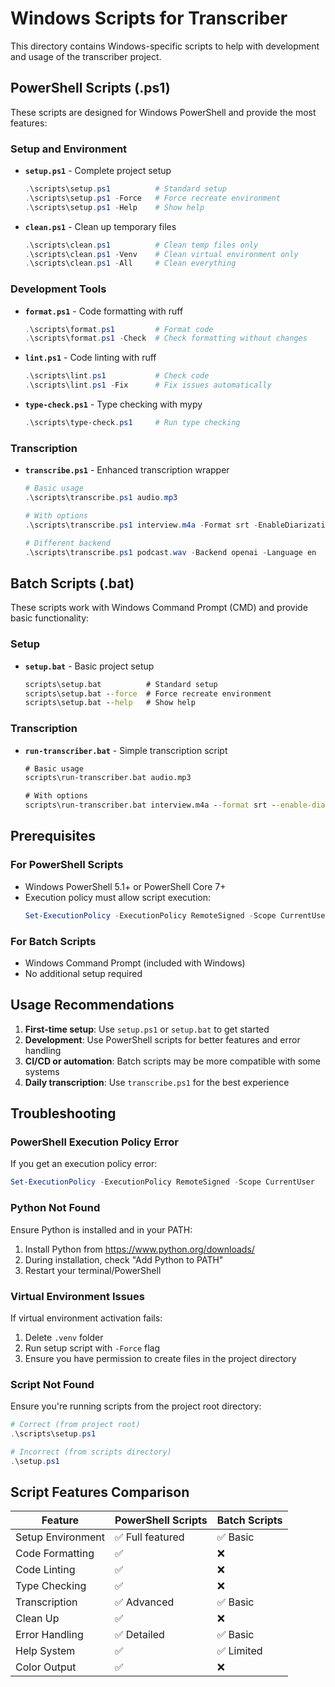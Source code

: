 # Windows Scripts for Transcriber

This directory contains Windows-specific scripts to help with development and usage of the transcriber project.

## PowerShell Scripts (.ps1)

These scripts are designed for Windows PowerShell and provide the most features:

### Setup and Environment

- **`setup.ps1`** - Complete project setup
  ```powershell
  .\scripts\setup.ps1          # Standard setup
  .\scripts\setup.ps1 -Force   # Force recreate environment
  .\scripts\setup.ps1 -Help    # Show help
  ```

- **`clean.ps1`** - Clean up temporary files
  ```powershell
  .\scripts\clean.ps1          # Clean temp files only
  .\scripts\clean.ps1 -Venv    # Clean virtual environment only
  .\scripts\clean.ps1 -All     # Clean everything
  ```

### Development Tools

- **`format.ps1`** - Code formatting with ruff
  ```powershell
  .\scripts\format.ps1         # Format code
  .\scripts\format.ps1 -Check  # Check formatting without changes
  ```

- **`lint.ps1`** - Code linting with ruff
  ```powershell
  .\scripts\lint.ps1           # Check code
  .\scripts\lint.ps1 -Fix      # Fix issues automatically
  ```

- **`type-check.ps1`** - Type checking with mypy
  ```powershell
  .\scripts\type-check.ps1     # Run type checking
  ```

### Transcription

- **`transcribe.ps1`** - Enhanced transcription wrapper
  ```powershell
  # Basic usage
  .\scripts\transcribe.ps1 audio.mp3
  
  # With options
  .\scripts\transcribe.ps1 interview.m4a -Format srt -EnableDiarization -VerboseLogging
  
  # Different backend
  .\scripts\transcribe.ps1 podcast.wav -Backend openai -Language en
  ```

## Batch Scripts (.bat)

These scripts work with Windows Command Prompt (CMD) and provide basic functionality:

### Setup

- **`setup.bat`** - Basic project setup
  ```cmd
  scripts\setup.bat          # Standard setup
  scripts\setup.bat --force  # Force recreate environment
  scripts\setup.bat --help   # Show help
  ```

### Transcription

- **`run-transcriber.bat`** - Simple transcription script
  ```cmd
  # Basic usage
  scripts\run-transcriber.bat audio.mp3
  
  # With options
  scripts\run-transcriber.bat interview.m4a --format srt --enable-diarization
  ```

## Prerequisites

### For PowerShell Scripts
- Windows PowerShell 5.1+ or PowerShell Core 7+
- Execution policy must allow script execution:
  ```powershell
  Set-ExecutionPolicy -ExecutionPolicy RemoteSigned -Scope CurrentUser
  ```

### For Batch Scripts
- Windows Command Prompt (included with Windows)
- No additional setup required

## Usage Recommendations

1. **First-time setup**: Use `setup.ps1` or `setup.bat` to get started
2. **Development**: Use PowerShell scripts for better features and error handling
3. **CI/CD or automation**: Batch scripts may be more compatible with some systems
4. **Daily transcription**: Use `transcribe.ps1` for the best experience

## Troubleshooting

### PowerShell Execution Policy Error
If you get an execution policy error:
```powershell
Set-ExecutionPolicy -ExecutionPolicy RemoteSigned -Scope CurrentUser
```

### Python Not Found
Ensure Python is installed and in your PATH:
1. Install Python from https://www.python.org/downloads/
2. During installation, check "Add Python to PATH"
3. Restart your terminal/PowerShell

### Virtual Environment Issues
If virtual environment activation fails:
1. Delete `.venv` folder
2. Run setup script with `-Force` flag
3. Ensure you have permission to create files in the project directory

### Script Not Found
Ensure you're running scripts from the project root directory:
```powershell
# Correct (from project root)
.\scripts\setup.ps1

# Incorrect (from scripts directory)
.\setup.ps1
```

## Script Features Comparison

| Feature | PowerShell Scripts | Batch Scripts |
|---------|-------------------|---------------|
| Setup Environment | ✅ Full featured | ✅ Basic |
| Code Formatting | ✅ | ❌ |
| Code Linting | ✅ | ❌ |
| Type Checking | ✅ | ❌ |
| Transcription | ✅ Advanced | ✅ Basic |
| Clean Up | ✅ | ❌ |
| Error Handling | ✅ Detailed | ✅ Basic |
| Help System | ✅ | ✅ Limited |
| Color Output | ✅ | ❌ |
